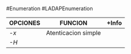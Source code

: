 #Enumeration #LADAPEnumeration

| OPCIONES | FUNCION             | +Info |
| -------- | ------------------- | ----- |
| *-x*     | Atenticacion simple |       |
| *-H*     |                     |       |
